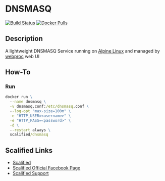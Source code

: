 # DNSMASQ

[![Build Status](https://github.com/Scalified/docker-dnsmasq/actions/workflows/docker-image.yml/badge.svg)](https://github.com/Scalified/docker-dnsmasq/actions)
[![Docker Pulls](https://img.shields.io/docker/pulls/scalified/docker-dnsmasq.svg)](https://hub.docker.com/r/scalified/dnsmasq)

## Description

A lightweight DNSMASQ Service running on [Alpine Linux](https://www.alpinelinux.org) and managed by [webproc](https://github.com/jpillora/webproc) web UI

## How-To

### Run

```cmd
docker run \
  --name dnsmasq \
  -v dnsmasq.conf:/etc/dnsmasq.conf \
  --log-opt "max-size=100m" \
  -e "HTTP_USER=<username>" \
  -e "HTTP_PASS=<password>" \
  -d \
  --restart always \
  scalified/dnsmasq
```

## Scalified Links

* [Scalified](https://www.scalified.com)
* [Scalified Official Facebook Page](https://www.facebook.com/scalified)
* <a href="mailto:info@scalified.com?subject=[Rancher Cloudflare]: Proposals And Suggestions">Scalified Support</a>
